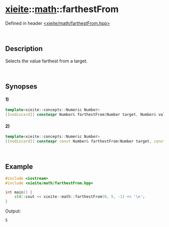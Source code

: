 # [xieite](../xieite.md)\:\:[math](../math.md)\:\:farthestFrom
Defined in header [<xieite/math/farthestFrom.hpp>](../../include/xieite/math/farthestFrom.hpp)

&nbsp;

## Description
Selects the value farthest from a target.

&nbsp;

## Synopses
#### 1)
```cpp
template<xieite::concepts::Numeric Number>
[[nodiscard]] constexpr Number& farthestFrom(Number target, Number& value1, Number& value2) noexcept;
```
#### 2)
```cpp
template<xieite::concepts::Numeric Number>
[[nodiscard]] constexpr const Number& farthestFrom(Number target, const Number& value1, const Number& value2) noexcept;
```

&nbsp;

## Example
```cpp
#include <iostream>
#include <xieite/math/farthestFrom.hpp>

int main() {
    std::cout << xieite::math::farthestFrom(0, 5, -1) << '\n';
}
```
Output:
```
5
```
